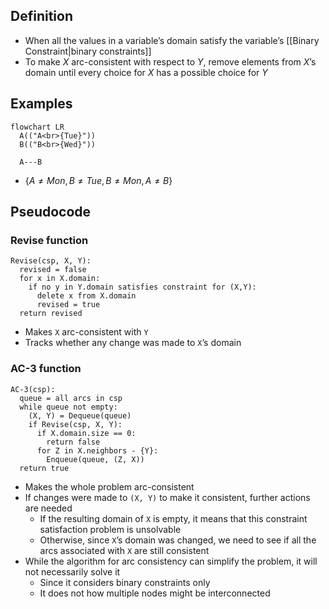 ## Definition

- When all the values in a variable’s domain satisfy the variable’s [[Binary Constraint|binary constraints]]
- To make $X$ arc-consistent with respect to $Y$, remove elements from $X$’s domain until every choice for $X$ has a possible choice for $Y$

## Examples

```mermaid
flowchart LR
  A(("A<br>{Tue}"))
  B(("B<br>{Wed}"))

  A---B
```

- $\{A\ne Mon,B\ne Tue,B\ne Mon,A\ne B\}$

## Pseudocode

### Revise function

```
Revise(csp, X, Y):
  revised = false
  for x in X.domain:
    if no y in Y.domain satisfies constraint for (X,Y):
      delete x from X.domain
      revised = true
  return revised
```

- Makes `X` arc-consistent with `Y`
- Tracks whether any change was made to `X`’s domain

### AC-3 function

```
AC-3(csp):
  queue = all arcs in csp
  while queue not empty:
    (X, Y) = Dequeue(queue)
    if Revise(csp, X, Y):
      if X.domain.size == 0:
        return false
      for Z in X.neighbors - {Y}:
        Enqueue(queue, (Z, X))
  return true
```

- Makes the whole problem arc-consistent
- If changes were made to `(X, Y)` to make it consistent, further actions are needed
	- If the resulting domain of `X` is empty, it means that this constraint satisfaction problem is unsolvable
	- Otherwise, since `X`’s domain was changed, we need to see if all the arcs associated with `X` are still consistent
- While the algorithm for arc consistency can simplify the problem, it will not necessarily solve it
	- Since it considers binary constraints only
	- It does not how multiple nodes might be interconnected

